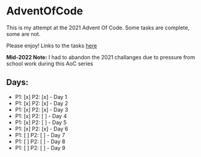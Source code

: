 # AdventOfCode

This is my attempt at the 2021 Advent Of Code. 
Some tasks are complete, some are not. 

Please enjoy!
Links to the tasks [here](https://adventofcode.com/2021)

**Mid-2022 Note:** I had to abandon the 2021 challanges due to pressure from school work during this AoC series

## Days:
- P1: [x] P2: [x] - Day 1
- P1: [x] P2: [x] - Day 2
- P1: [x] P2: [x] - Day 3
- P1: [x] P2: [ ] - Day 4
- P1: [x] P2: [ ] - Day 5
- P1: [x] P2: [x] - Day 6
- P1: [ ] P2: [ ] - Day 7
- P1: [ ] P2: [ ] - Day 8
- P1: [ ] P2: [ ] - Day 9
